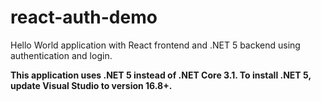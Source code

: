# react-auth-demo
Hello World application with React frontend and .NET 5 backend using authentication and login.

**This application uses .NET 5 instead of .NET Core 3.1. To install .NET 5, update Visual Studio to version 16.8+.**
